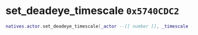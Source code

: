 # set_deadeye_timescale `0x5740CDC2`

```lua
natives.actor.set_deadeye_timescale(_actor --[[ number ]], _timescale --[[ number ]])
```